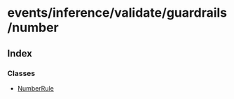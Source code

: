 # events/inference/validate/guardrails/number

## Index

### Classes

- [NumberRule](classes/NumberRule.md)

